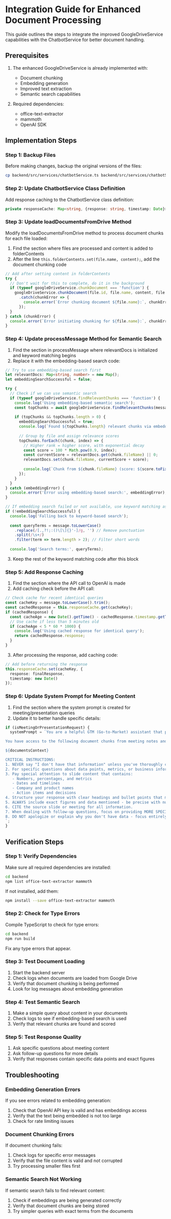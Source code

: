 # Integration Guide for Enhanced Document Processing

This guide outlines the steps to integrate the improved GoogleDriveService capabilities with the ChatbotService for better document handling.

## Prerequisites

1. The enhanced GoogleDriveService is already implemented with:
   - Document chunking
   - Embedding generation
   - Improved text extraction
   - Semantic search capabilities

2. Required dependencies:
   - office-text-extractor
   - mammoth
   - OpenAI SDK

## Implementation Steps

### Step 1: Backup Files

Before making changes, backup the original versions of the files:

```bash
cp backend/src/services/chatbotService.ts backend/src/services/chatbotService.ts.bak
```

### Step 2: Update ChatbotService Class Definition

Add response caching to the ChatbotService class definition:

```typescript
private responseCache: Map<string, {response: string, timestamp: Date}> = new Map();
```

### Step 3: Update loadDocumentsFromDrive Method

Modify the loadDocumentsFromDrive method to process document chunks for each file loaded:

1. Find the section where files are processed and content is added to folderContents
2. After the line `this.folderContents.set(file.name, content);`, add the document chunking code

```typescript
// Add after setting content in folderContents
try {
  // Don't wait for this to complete, do it in the background
  if (typeof googleDriveService.chunkDocument === 'function') {
    googleDriveService.chunkDocument(file.id, file.name, content, file.mimeType)
      .catch(chunkError => {
        console.error(`Error chunking document ${file.name}:`, chunkError);
      });
  }
} catch (chunkError) {
  console.error(`Error initiating chunking for ${file.name}:`, chunkError);
}
```

### Step 4: Update processMessage Method for Semantic Search

1. Find the section in processMessage where relevantDocs is initialized and keyword matching begins
2. Replace it with the embedding-based search code:

```typescript
// Try to use embedding-based search first
let relevantDocs: Map<string, number> = new Map();
let embeddingSearchSuccessful = false;

try {
  // Check if we can use semantic search
  if (typeof googleDriveService.findRelevantChunks === 'function') {
    console.log('Using embedding-based semantic search');
    const topChunks = await googleDriveService.findRelevantChunks(message, 8);
    
    if (topChunks && topChunks.length > 0) {
      embeddingSearchSuccessful = true;
      console.log(`Found ${topChunks.length} relevant chunks via embeddings`);
      
      // Group by file and assign relevance scores
      topChunks.forEach((chunk, index) => {
        // Higher rank = higher score, with exponential decay
        const score = 100 * Math.pow(0.9, index);
        const currentScore = relevantDocs.get(chunk.fileName) || 0;
        relevantDocs.set(chunk.fileName, currentScore + score);
        
        console.log(`Chunk from ${chunk.fileName} (score: ${score.toFixed(2)})`);
      });
    }
  }
} catch (embeddingError) {
  console.error('Error using embedding-based search:', embeddingError);
}

// If embedding search failed or not available, use keyword matching as fallback
if (!embeddingSearchSuccessful) {
  console.log('Falling back to keyword-based search');
  
  const queryTerms = message.toLowerCase()
    .replace(/[.,?!;:()\[\]{}'-]/g, '') // Remove punctuation
    .split(/\s+/)
    .filter(term => term.length > 2); // Filter short words
  
  console.log('Search terms:', queryTerms);
```

3. Keep the rest of the keyword matching code after this block

### Step 5: Add Response Caching

1. Find the section where the API call to OpenAI is made
2. Add caching check before the API call:

```typescript
// Check cache for recent identical queries
const cacheKey = message.toLowerCase().trim();
const cachedResponse = this.responseCache.get(cacheKey);
if (cachedResponse) {
  const cacheAge = new Date().getTime() - cachedResponse.timestamp.getTime();
  // Use cache if less than 5 minutes old
  if (cacheAge < 5 * 60 * 1000) {
    console.log('Using cached response for identical query');
    return cachedResponse.response;
  }
}
```

3. After processing the response, add caching code:

```typescript
// Add before returning the response
this.responseCache.set(cacheKey, {
  response: finalResponse,
  timestamp: new Date()
});
```

### Step 6: Update System Prompt for Meeting Content

1. Find the section where the system prompt is created for meeting/presentation queries
2. Update it to better handle specific details:

```typescript
if (isMeetingOrPresentationRequest) {
  systemPrompt = `You are a helpful GTM (Go-to-Market) assistant that provides detailed information about meetings and presentations.

You have access to the following document chunks from meeting notes and presentation slides. EXTRACT and PRESENT the specific information the user is asking about:

${documentsContext}

CRITICAL INSTRUCTIONS:
1. NEVER say "I don't have that information" unless you've thoroughly checked all content.
2. For specific questions about data points, metrics, or business information, DIRECTLY provide those specific details.
3. Pay special attention to slide content that contains:
   - Numbers, percentages, and metrics
   - Dates and timelines
   - Company and product names
   - Action items and decisions
4. Structure your response with clear headings and bullet points that match how they appear in slides.
5. ALWAYS include exact figures and data mentioned - be precise with numbers.
6. CITE the source slide or meeting for all information.
7. When dealing with follow-up questions, focus on providing MORE SPECIFIC DETAILS.
8. DO NOT apologize or explain why you don't have data - focus entirely on what you can extract.
`;
}
```

## Verification Steps

### Step 1: Verify Dependencies

Make sure all required dependencies are installed:

```bash
cd backend
npm list office-text-extractor mammoth
```

If not installed, add them:

```bash
npm install --save office-text-extractor mammoth
```

### Step 2: Check for Type Errors

Compile TypeScript to check for type errors:

```bash
cd backend
npm run build
```

Fix any type errors that appear.

### Step 3: Test Document Loading

1. Start the backend server
2. Check logs when documents are loaded from Google Drive
3. Verify that document chunking is being performed
4. Look for log messages about embedding generation

### Step 4: Test Semantic Search

1. Make a simple query about content in your documents
2. Check logs to see if embedding-based search is used
3. Verify that relevant chunks are found and scored

### Step 5: Test Response Quality

1. Ask specific questions about meeting content
2. Ask follow-up questions for more details
3. Verify that responses contain specific data points and exact figures

## Troubleshooting

### Embedding Generation Errors

If you see errors related to embedding generation:

1. Check that OpenAI API key is valid and has embeddings access
2. Verify that the text being embedded is not too large
3. Check for rate limiting issues

### Document Chunking Errors

If document chunking fails:

1. Check logs for specific error messages
2. Verify that the file content is valid and not corrupted
3. Try processing smaller files first

### Semantic Search Not Working

If semantic search fails to find relevant content:

1. Check if embeddings are being generated correctly
2. Verify that document chunks are being stored
3. Try simpler queries with exact terms from the documents